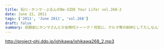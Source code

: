 ```yaml
---
title: 石川・ホンマ・ぶるんのBe-SIDE Your Life! vol.268-2
date: June 22, 2011
tags: ['2011', 'June 2011', 'vol.268']
draft: false
summary: 収録前にホンマさんと少女時代トーーク！何気に、クルマ等のBGMとしてたしなんでしまっているNAMAEです。韓国パワー＆クリエイティブにSHOXX！？NAMAE
---
```


http://project-phi.ddo.jp/ishikawa/ishikawa268_2.mp3